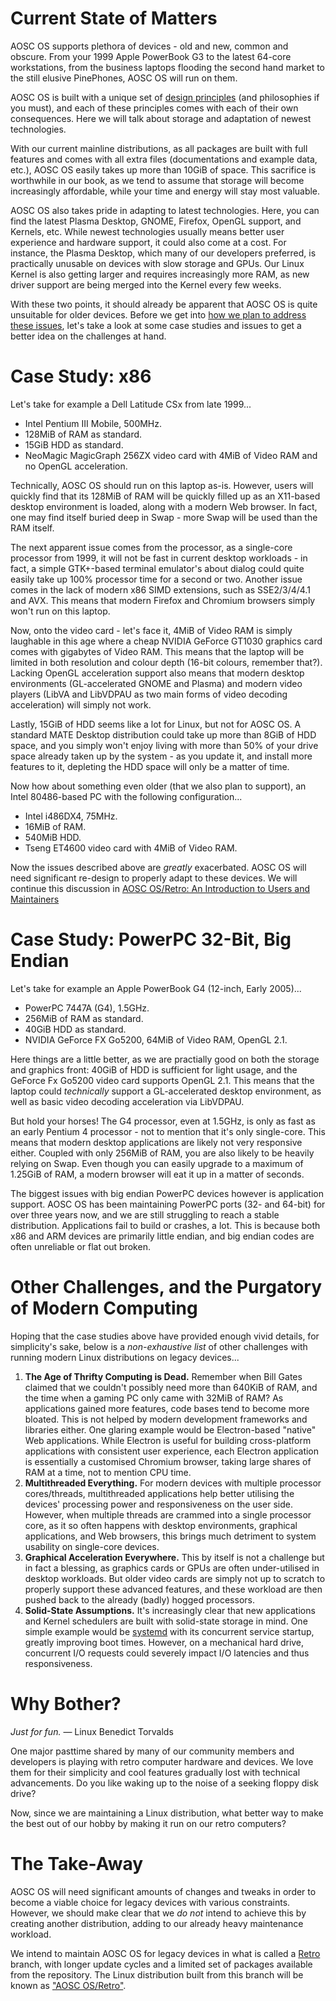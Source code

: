 <!-- TITLE: AOSC OS/Retro: A Rationale (RFC) -->
<!-- SUBTITLE: A Preliminary Survey of AOSC OS, and the World of Modern Computing -->

Current State of Matters
==========

AOSC OS supports plethora of devices - old and new, common and obscure. From your 1999 Apple PowerBook G3 to the latest 64-core workstations, from the business laptops flooding the second hand market to the still elusive PinePhones, AOSC OS will run on them.

AOSC OS is built with a unique set of [design principles](/users/information/is-aosc-os-right-for-me) (and philosophies if you must), and each of these principles comes with each of their own consequences. Here we will talk about storage and adaptation of newest technologies.

With our current mainline distributions, as all packages are built with full features and comes with all extra files (documentations and example data, etc.), AOSC OS easily takes up more than 10GiB of space. This sacrifice is worthwhile in our book, as we tend to assume that storage will become increasingly affordable, while your time and energy will stay most valuable.

AOSC OS also takes pride in adapting to latest technologies. Here, you can find the latest Plasma Desktop, GNOME, Firefox, OpenGL support, and Kernels, etc. While newest technologies usually means better user experience and hardware support, it could also come at a cost. For instance, the Plasma Desktop, which many of our developers preferred, is practically unusable on devices with slow storage and GPUs. Our Linux Kernel is also getting larger and requires increasingly more RAM, as new driver support are being merged into the Kernel every few weeks.

With these two points, it should already be apparent that AOSC OS is quite unsuitable for older devices. Before we get into [how we plan to address these issues](/developers/retro/aosc-os-retro-intro), let's take a look at some case studies and issues to get a better idea on the challenges at hand.

Case Study: x86
=========

Let's take for example a Dell Latitude CSx from late 1999...

- Intel Pentium III Mobile, 500MHz.
- 128MiB of RAM as standard.
- 15GiB HDD as standard.
- NeoMagic MagicGraph 256ZX video card with 4MiB of Video RAM and no
  OpenGL acceleration.

Technically, AOSC OS should run on this laptop as-is. However, users will quickly find that its 128MiB of RAM will be quickly filled up as an X11-based desktop environment is loaded, along with a modern Web browser. In fact, one may find itself buried deep in Swap - more Swap will be used than the RAM itself.

The next apparent issue comes from the processor, as a single-core processor from 1999, it will not be fast in current desktop workloads - in fact, a simple GTK+-based terminal emulator's about dialog could quite easily take up 100% processor time for a second or two. Another issue comes in the lack of modern x86 SIMD extensions, such as SSE2/3/4/4.1 and AVX. This means that modern Firefox and Chromium browsers simply won't run on this laptop.

Now, onto the video card - let's face it, 4MiB of Video RAM is simply laughable in this age where a cheap NVIDIA GeForce GT1030 graphics card comes with gigabytes
of Video RAM. This means that the laptop will be limited in both resolution and colour depth (16-bit colours, remember that?). Lacking OpenGL acceleration support also means that modern desktop environments (GL-accelerated GNOME and Plasma) and modern video players (LibVA and LibVDPAU as two main forms of video decoding acceleration) will simply not work.

Lastly, 15GiB of HDD seems like a lot for Linux, but not for AOSC OS. A standard MATE Desktop distribution could take up more than 8GiB of HDD space, and you simply
won't enjoy living with more than 50% of your drive space already taken up by the system - as you update it, and install more features to it, depleting the HDD space will only be a matter of time.

Now how about something even older (that we also plan to support), an Intel 80486-based PC with the following configuration...

- Intel i486DX4, 75MHz.
- 16MiB of RAM.
- 540MiB HDD.
- Tseng ET4600 video card with 4MiB of Video RAM.

Now the issues described above are *greatly* exacerbated. AOSC OS will need significant re-design to properly adapt to these devices. We will continue this discussion in [AOSC OS/Retro: An Introduction to Users and Maintainers](/developers/retro/aosc-os-retro-intro)

Case Study: PowerPC 32-Bit, Big Endian
================

Let's take for example an Apple PowerBook G4 (12-inch, Early 2005)...

- PowerPC 7447A (G4), 1.5GHz.
- 256MiB of RAM as standard.
- 40GiB HDD as standard.
- NVIDIA GeForce FX Go5200, 64MiB of Video RAM, OpenGL 2.1.

Here things are a little better, as we are practially good on both the storage and graphics front: 40GiB of HDD is sufficient for light usage, and the GeForce Fx Go5200 video card supports OpenGL 2.1. This means that the laptop could *technically* support a GL-accelerated desktop environment, as well as basic video decoding acceleration via LibVDPAU.

But hold your horses! The G4 processor, even at 1.5GHz, is only as fast as an early Pentium 4 processor - not to mention that it's only single-core. This means that modern desktop applications are likely not very responsive either. Coupled with only 256MiB of RAM, you are also likely to be heavily relying on Swap. Even though you can easily upgrade to a maximum of 1.25GiB of RAM, a modern browser will eat it up in a matter of seconds.

The biggest issues with big endian PowerPC devices however is application support. AOSC OS has been maintaining PowerPC ports (32- and 64-bit) for over three years now, and we are still struggling to reach a stable distribution. Applications fail to build or crashes, a lot. This is because both x86 and ARM devices are primarily little endian, and big endian codes are often unreliable or flat out broken.

Other Challenges, and the Purgatory of Modern Computing
==================

Hoping that the case studies above have provided enough vivid details, for simplicity's sake, below is a *non-exhaustive list* of other challenges with running modern Linux distributions on legacy devices...

1. **The Age of Thrifty Computing is Dead.** Remember when Bill Gates claimed that we couldn't possibly need more than 640KiB of RAM, and the time when a gaming PC only came with 32MiB of RAM? As applications gained more features, code bases tend to become more bloated. This is not helped by modern development frameworks and libraries either. One glaring example would be Electron-based "native" Web applications. While Electron is useful for building cross-platform applications with consistent user experience, each Electron application is essentially a customised Chromium browser, taking large shares of RAM at a time, not to mention CPU time.
2. **Multithreaded Everything.** For modern devices with multiple processor cores/threads, multithreaded applications help better utilising the devices' processing power and responsiveness on the user side. However, when multiple threads are crammed into a single processor core, as it so often happens with desktop environments, graphical applications, and Web browsers, this brings much detriment to system usability on single-core devices.
3. **Graphical Acceleration Everywhere.** This by itself is not a challenge but in fact a blessing, as graphics cards or GPUs are often under-utilised in desktop workloads. But older video cards are simply not up to scratch to properly support these advanced features, and these workload are then pushed back to the already (badly) hogged processors.
4. **Solid-State Assumptions.** It's increasingly clear that new applications and Kernel schedulers are built with solid-state storage in mind. One simple example would be [systemd](https://www.freedesktop.org/wiki/Software/systemd/) with its concurrent service startup, greatly improving boot times. However, on a mechanical hard drive, concurrent I/O requests could severely impact I/O latencies and thus responsiveness.

Why Bother?
=====

*Just for fun.* — Linux Benedict Torvalds

One major pasttime shared by many of our community members and developers is playing with retro computer hardware and devices. We love them for their simplicity and cool features gradually lost with technical advancements. Do you like waking up to the noise of a seeking floppy disk drive?

Now, since we are maintaining a Linux distribution, what better way to make the best out of our hobby by making it run on our retro computers?

The Take-Away
=====

AOSC OS will need significant amounts of changes and tweaks in order to become a viable choice for legacy devices with various constraints. However, we should make clear that we *do not* intend to achieve this by creating another distribution, adding to our already heavy maintenance workload.

We intend to maintain AOSC OS for legacy devices in what is called a [Retro](http://github.com) branch, with longer update cycles and a limited set of packages available from the repository. The Linux distribution built from this branch will be known as ["AOSC OS/Retro"](/developers/retro/aosc-os-retro-intro).